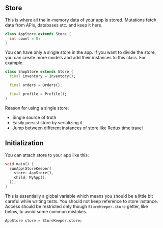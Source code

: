 ## Store

 This is where all the in-memory data of your app is stored. Mutations fetch data from APIs, databases etc. and keep it here.

```dart
class AppStore extends Store {
  int count = 0;
}
```

You can have only a single store in the app. If you want to divide the store, you can create more models and add their instances to this class. For example:

```dart
class ShopStore extends Store {
  final inventory = Inventory();

  final orders = Orders();

  final profile = Profile();
}
```

Reason for using a single store:

- Single source of truth
- Easily persist store by serializing it
- Jump between different instances of store like Redux time travel

## Initialization

You can attach store to your app like this:

```dart
void main() {
  runApp(StoreKeeper(
    store: AppStore(),
    child: MyApp(),
  ));
}
```

This is essentially a global variable which means you should be a little bit careful while writing tests. You should not keep reference to store instance. Access should be restricted only though `StoreKeeper.store` getter, like below, to avoid some common mistakes.

```dart
AppStore store = StoreKeeper.store;
```
